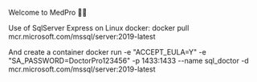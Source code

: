 Welcome to MedPro 🧑‍⚕️

Use of SqlServer Express on Linux docker:
 docker pull mcr.microsoft.com/mssql/server:2019-latest

And create a container
 docker run -e "ACCEPT_EULA=Y" -e "SA_PASSWORD=DoctorPro123456" -p 1433:1433 --name sql_doctor -d mcr.microsoft.com/mssql/server:2019-latest

